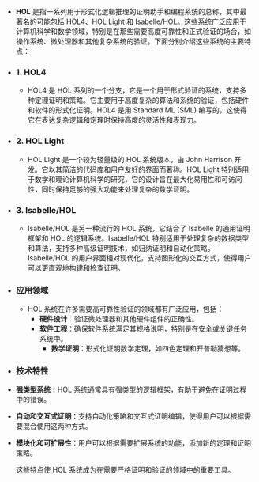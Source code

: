 - **HOL** 是指一系列用于形式化逻辑推理的证明助手和编程系统的总称，其中最著名的可能包括 HOL4、HOL Light 和 Isabelle/HOL。这些系统广泛应用于计算机科学和数学领域，特别是在那些需要高度可靠性和正式验证的场合，如操作系统、微处理器和其他复杂系统的验证。下面分别介绍这些系统的主要特点：
- ### 1. HOL4
	- HOL4 是 HOL 系列的一个分支，它是一个用于形式验证的系统，支持多种定理证明和策略。它主要用于高度复杂的算法和系统的验证，包括硬件和软件的形式化证明。HOL4 是用 Standard ML (SML) 编写的，这使得它在表达复杂逻辑和定理时保持高度的灵活性和表现力。
- ### 2. HOL Light
	- HOL Light 是一个较为轻量级的 HOL 系统版本，由 John Harrison 开发。它以其简洁的代码库和用户友好的界面而著称。HOL Light 特别适用于数学和理论计算机科学的研究，它的设计旨在最大化易用性和可访问性，同时保持足够的强大功能来处理复杂的数学证明。
- ### 3. Isabelle/HOL
	- Isabelle/HOL 是另一种流行的 HOL 系统，它结合了 Isabelle 的通用证明框架和 HOL 的逻辑系统。Isabelle/HOL 特别适用于处理复杂的数据类型和算法，支持多种高级证明技术，如归纳证明和自动化策略。Isabelle/HOL 的用户界面相对现代化，支持图形化的交互方式，使得用户可以更直观地构建和检查证明。
- ### 应用领域
	- HOL 系统在许多需要高可靠性验证的领域都有广泛应用，包括：
		- **硬件设计**：验证微处理器和其他硬件组件的正确性。
		- **软件工程**：确保软件系统满足其规格说明，特别是在安全或关键任务系统中。
			- **数学证明**：形式化证明数学定理，如四色定理和开普勒猜想等。
- ### 技术特性
- **强类型系统**：HOL 系统通常具有强类型的逻辑框架，有助于避免在证明过程中的错误。
- **自动和交互式证明**：支持自动化策略和交互式证明编辑，使得用户可以根据需要混合使用这两种方式。
- **模块化和可扩展性**：用户可以根据需要扩展系统的功能，添加新的定理和证明策略。
  
  这些特点使 HOL 系统成为在需要严格证明和验证的领域中的重要工具。